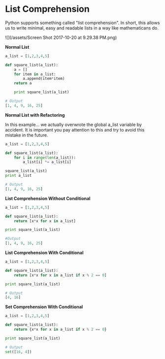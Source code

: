 # List Comprehension

Python supports something called "list comprehension". In short, this allows us to write minimal, easy and readable lists in a way like mathematicans do.

![](/assets/Screen Shot 2017-10-20 at 9.29.38 PM.png)

**Normal List**

```py
a_list = [1,2,3,4,5]

def square_list(a_list):
    a = []
    for item in a_list:
        a.append(item*item)
    return a

    print square_list(a_list)

# Output
[1, 4, 9, 16, 25]
```

**Normal List with Refactoring**

In this example... we actually overwrote the global a\_list variable by accident. It is important you pay attention to this and try to avoid this mistake in the future.

```py
a_list = [1,2,3,4,5]

def square_list(a_list):
    for i in range(len(a_list)):
        a_list[i] *= a_list[i]

square_list(a_list)
print a_list

# Output
[1, 4, 9, 16, 25]
```

**List Comprehension Without Conditional**

```py
a_list = [1,2,3,4,5]

def square_list(a_list):
    return [x*x for x in a_list]

print square_list(a_list)

#Output 
[1, 4, 9, 16, 25]
```

**List Comprehension With Conditional**

```py
a_list = [1,2,3,4,5]

def square_list(a_list):
    return [x*x for x in a_list if x % 2 == 0]

print square_list(a_list)

# Output
[4, 16]
```

**Set Comprehension With Conditional**

```py
a_list = [1,2,3,4,5]

def square_list(a_list):
    return {x*x for x in a_list if x % 2 == 0}

print square_list(a_list)

# Output
set([16, 4])
```



